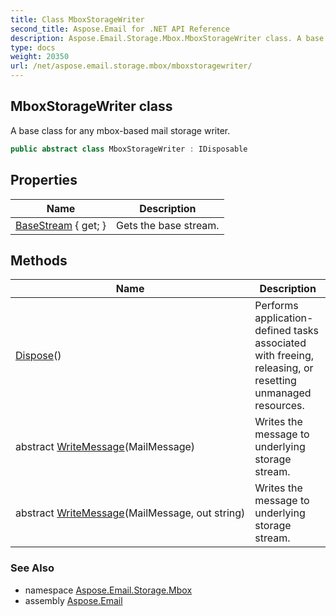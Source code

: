 ```yaml
---
title: Class MboxStorageWriter
second_title: Aspose.Email for .NET API Reference
description: Aspose.Email.Storage.Mbox.MboxStorageWriter class. A base class for any mboxbased mail storage writer
type: docs
weight: 20350
url: /net/aspose.email.storage.mbox/mboxstoragewriter/
---
```

## MboxStorageWriter class

A base class for any mbox-based mail storage writer.

```csharp
public abstract class MboxStorageWriter : IDisposable
```

## Properties

| Name | Description |
| --- | --- |
| [BaseStream](../../aspose.email.storage.mbox/mboxstoragewriter/basestream/) { get; } | Gets the base stream. |

## Methods

| Name | Description |
| --- | --- |
| [Dispose](../../aspose.email.storage.mbox/mboxstoragewriter/dispose/)() | Performs application-defined tasks associated with freeing, releasing, or resetting unmanaged resources. |
| abstract [WriteMessage](../../aspose.email.storage.mbox/mboxstoragewriter/writemessage/#writemessage)(MailMessage) | Writes the message to underlying storage stream. |
| abstract [WriteMessage](../../aspose.email.storage.mbox/mboxstoragewriter/writemessage/#writemessage_1)(MailMessage, out string) | Writes the message to underlying storage stream. |

### See Also

* namespace [Aspose.Email.Storage.Mbox](../../aspose.email.storage.mbox/)
* assembly [Aspose.Email](../../)


